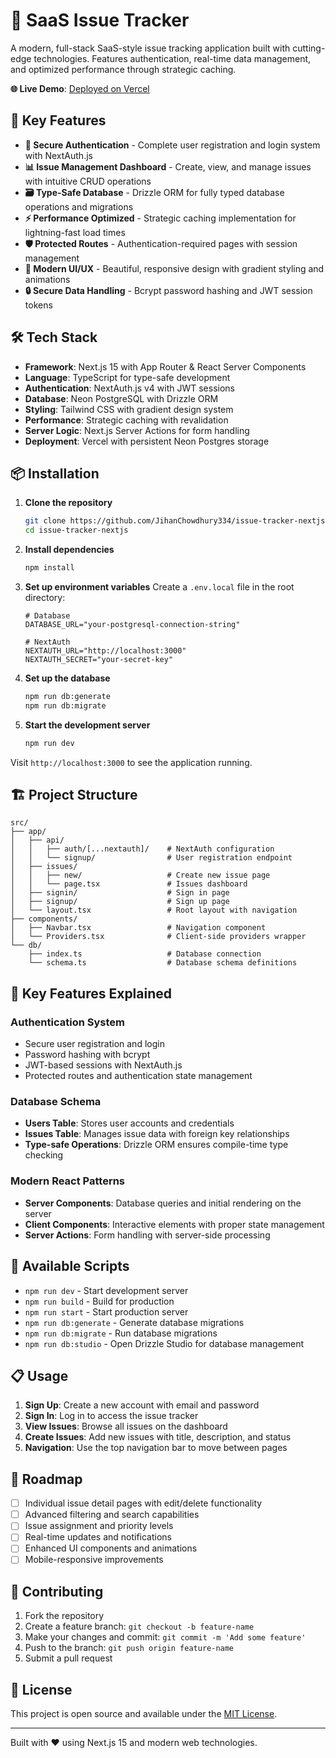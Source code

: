# 🎯 SaaS Issue Tracker

A modern, full-stack SaaS-style issue tracking application built with cutting-edge technologies. Features authentication, real-time data management, and optimized performance through strategic caching.

**🌐 Live Demo**: [Deployed on Vercel](https://your-app-url.vercel.app)

## 🚀 Key Features

- **🔐 Secure Authentication** - Complete user registration and login system with NextAuth.js
- **📊 Issue Management Dashboard** - Create, view, and manage issues with intuitive CRUD operations  
- **🗃️ Type-Safe Database** - Drizzle ORM for fully typed database operations and migrations
- **⚡ Performance Optimized** - Strategic caching implementation for lightning-fast load times
- **🛡️ Protected Routes** - Authentication-required pages with session management
- **📱 Modern UI/UX** - Beautiful, responsive design with gradient styling and animations
- **🔒 Secure Data Handling** - Bcrypt password hashing and JWT session tokens

## 🛠️ Tech Stack

- **Framework**: Next.js 15 with App Router & React Server Components
- **Language**: TypeScript for type-safe development
- **Authentication**: NextAuth.js v4 with JWT sessions
- **Database**: Neon PostgreSQL with Drizzle ORM
- **Styling**: Tailwind CSS with gradient design system
- **Performance**: Strategic caching with revalidation
- **Server Logic**: Next.js Server Actions for form handling
- **Deployment**: Vercel with persistent Neon Postgres storage

## 📦 Installation

1. **Clone the repository**
   ```bash
   git clone https://github.com/JihanChowdhury334/issue-tracker-nextjs.git
   cd issue-tracker-nextjs
   ```

2. **Install dependencies**
   ```bash
   npm install
   ```

3. **Set up environment variables**
   Create a `.env.local` file in the root directory:
   ```env
   # Database
   DATABASE_URL="your-postgresql-connection-string"

   # NextAuth
   NEXTAUTH_URL="http://localhost:3000"
   NEXTAUTH_SECRET="your-secret-key"
   ```

4. **Set up the database**
   ```bash
   npm run db:generate
   npm run db:migrate
   ```

5. **Start the development server**
   ```bash
   npm run dev
   ```

Visit `http://localhost:3000` to see the application running.

## 🏗️ Project Structure

```
src/
├── app/
│   ├── api/
│   │   ├── auth/[...nextauth]/    # NextAuth configuration
│   │   └── signup/                # User registration endpoint
│   ├── issues/
│   │   ├── new/                   # Create new issue page
│   │   └── page.tsx               # Issues dashboard
│   ├── signin/                    # Sign in page
│   ├── signup/                    # Sign up page
│   └── layout.tsx                 # Root layout with navigation
├── components/
│   ├── Navbar.tsx                 # Navigation component
│   └── Providers.tsx              # Client-side providers wrapper
└── db/
    ├── index.ts                   # Database connection
    └── schema.ts                  # Database schema definitions
```

## 🔑 Key Features Explained

### Authentication System
- Secure user registration and login
- Password hashing with bcrypt
- JWT-based sessions with NextAuth.js
- Protected routes and authentication state management

### Database Schema
- **Users Table**: Stores user accounts and credentials
- **Issues Table**: Manages issue data with foreign key relationships
- **Type-safe Operations**: Drizzle ORM ensures compile-time type checking

### Modern React Patterns
- **Server Components**: Database queries and initial rendering on the server
- **Client Components**: Interactive elements with proper state management
- **Server Actions**: Form handling with server-side processing

## 🚦 Available Scripts

- `npm run dev` - Start development server
- `npm run build` - Build for production
- `npm run start` - Start production server
- `npm run db:generate` - Generate database migrations
- `npm run db:migrate` - Run database migrations
- `npm run db:studio` - Open Drizzle Studio for database management

## 📋 Usage

1. **Sign Up**: Create a new account with email and password
2. **Sign In**: Log in to access the issue tracker
3. **View Issues**: Browse all issues on the dashboard
4. **Create Issues**: Add new issues with title, description, and status
5. **Navigation**: Use the top navigation bar to move between pages

## 🔮 Roadmap

- [ ] Individual issue detail pages with edit/delete functionality
- [ ] Advanced filtering and search capabilities
- [ ] Issue assignment and priority levels
- [ ] Real-time updates and notifications
- [ ] Enhanced UI components and animations
- [ ] Mobile-responsive improvements

## 🤝 Contributing

1. Fork the repository
2. Create a feature branch: `git checkout -b feature-name`
3. Make your changes and commit: `git commit -m 'Add some feature'`
4. Push to the branch: `git push origin feature-name`
5. Submit a pull request

## 📄 License

This project is open source and available under the [MIT License](LICENSE).

---

Built with ❤️ using Next.js 15 and modern web technologies.
